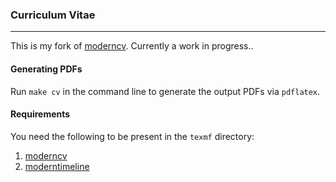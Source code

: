 <!--
Safwan Choudhury, MASc   
Electrical Engineering, Systems & Controls
University of Waterloo. Ontario, Canada.
-->

### Curriculum Vitae
---

This is my fork of [moderncv][1]. Currently a work in progress.. 

#### Generating PDFs

Run `make cv` in the command line to generate the output PDFs via `pdflatex`.  

#### Requirements  
You need the following to be present in the `texmf` directory:  
1. [moderncv][1]  
2. [moderntimeline][2]  

<!--- Link List --> 
[1]: http://www.ctan.org/tex-archive/macros/latex/contrib/moderncv/
[2]: https://github.com/raphink/moderntimeline